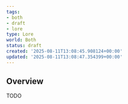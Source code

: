```yaml
---
tags:
- both
- draft
- lore
type: Lore
world: Both
status: draft
created: '2025-08-11T13:08:45.908124+00:00'
updated: '2025-08-11T13:08:47.354399+00:00'
---
```



## Overview

TODO
